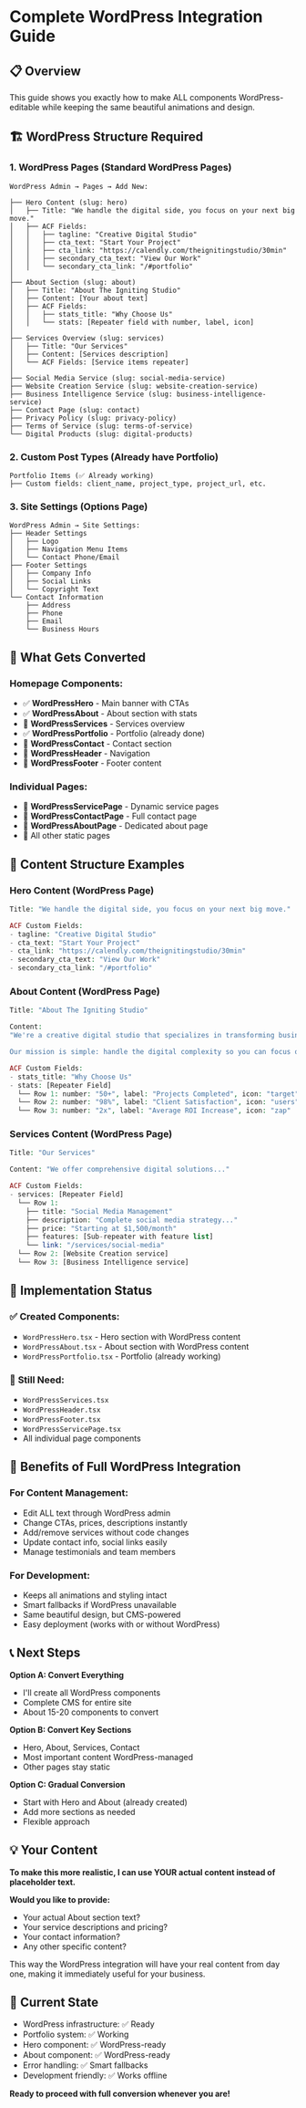 # Complete WordPress Integration Guide

## 📋 **Overview**
This guide shows you exactly how to make ALL components WordPress-editable while keeping the same beautiful animations and design.

## 🏗️ **WordPress Structure Required**

### **1. WordPress Pages** (Standard WordPress Pages)
```
WordPress Admin → Pages → Add New:

├── Hero Content (slug: hero)
│   ├── Title: "We handle the digital side, you focus on your next big move."
│   ├── ACF Fields:
│   │   ├── tagline: "Creative Digital Studio"
│   │   ├── cta_text: "Start Your Project"  
│   │   ├── cta_link: "https://calendly.com/theignitingstudio/30min"
│   │   ├── secondary_cta_text: "View Our Work"
│   │   └── secondary_cta_link: "/#portfolio"
│
├── About Section (slug: about)
│   ├── Title: "About The Igniting Studio"
│   ├── Content: [Your about text]
│   ├── ACF Fields:
│   │   ├── stats_title: "Why Choose Us"
│   │   └── stats: [Repeater field with number, label, icon]
│
├── Services Overview (slug: services)
│   ├── Title: "Our Services"
│   ├── Content: [Services description]
│   └── ACF Fields: [Service items repeater]
│
├── Social Media Service (slug: social-media-service)
├── Website Creation Service (slug: website-creation-service)  
├── Business Intelligence Service (slug: business-intelligence-service)
├── Contact Page (slug: contact)
├── Privacy Policy (slug: privacy-policy)
├── Terms of Service (slug: terms-of-service)
└── Digital Products (slug: digital-products)
```

### **2. Custom Post Types** (Already have Portfolio)
```
Portfolio Items (✅ Already working)
├── Custom fields: client_name, project_type, project_url, etc.
```

### **3. Site Settings** (Options Page)
```
WordPress Admin → Site Settings:
├── Header Settings
│   ├── Logo
│   ├── Navigation Menu Items
│   └── Contact Phone/Email
├── Footer Settings  
│   ├── Company Info
│   ├── Social Links
│   └── Copyright Text
└── Contact Information
    ├── Address
    ├── Phone
    ├── Email
    └── Business Hours
```

## 🎯 **What Gets Converted**

### **Homepage Components:**
- ✅ **WordPressHero** - Main banner with CTAs
- ✅ **WordPressAbout** - About section with stats
- 🔄 **WordPressServices** - Services overview
- ✅ **WordPressPortfolio** - Portfolio (already done)
- 🔄 **WordPressContact** - Contact section
- 🔄 **WordPressHeader** - Navigation
- 🔄 **WordPressFooter** - Footer content

### **Individual Pages:**
- 🔄 **WordPressServicePage** - Dynamic service pages
- 🔄 **WordPressContactPage** - Full contact page
- 🔄 **WordPressAboutPage** - Dedicated about page
- 🔄 All other static pages

## 📝 **Content Structure Examples**

### **Hero Content (WordPress Page)**
```php
Title: "We handle the digital side, you focus on your next big move."

ACF Custom Fields:
- tagline: "Creative Digital Studio"
- cta_text: "Start Your Project"
- cta_link: "https://calendly.com/theignitingstudio/30min"  
- secondary_cta_text: "View Our Work"
- secondary_cta_link: "/#portfolio"
```

### **About Content (WordPress Page)**
```php
Title: "About The Igniting Studio"

Content: 
"We're a creative digital studio that specializes in transforming businesses through strategic social media management, stunning website creation, and data-driven business intelligence solutions.

Our mission is simple: handle the digital complexity so you can focus on what you do best - growing your business and serving your customers."

ACF Custom Fields:
- stats_title: "Why Choose Us"
- stats: [Repeater Field]
  └── Row 1: number: "50+", label: "Projects Completed", icon: "target"
  └── Row 2: number: "98%", label: "Client Satisfaction", icon: "users"  
  └── Row 3: number: "2x", label: "Average ROI Increase", icon: "zap"
```

### **Services Content (WordPress Page)**
```php  
Title: "Our Services"

Content: "We offer comprehensive digital solutions..."

ACF Custom Fields:
- services: [Repeater Field]
  └── Row 1: 
    ├── title: "Social Media Management"
    ├── description: "Complete social media strategy..."
    ├── price: "Starting at $1,500/month"
    ├── features: [Sub-repeater with feature list]
    └── link: "/services/social-media"
  └── Row 2: [Website Creation service]
  └── Row 3: [Business Intelligence service]
```

## 🔧 **Implementation Status**

### ✅ **Created Components:**
- `WordPressHero.tsx` - Hero section with WordPress content
- `WordPressAbout.tsx` - About section with WordPress content  
- `WordPressPortfolio.tsx` - Portfolio (already working)

### 🔄 **Still Need:**
- `WordPressServices.tsx`
- `WordPressHeader.tsx` 
- `WordPressFooter.tsx`
- `WordPressServicePage.tsx`
- All individual page components

## 🚀 **Benefits of Full WordPress Integration**

### **For Content Management:**
- Edit ALL text through WordPress admin
- Change CTAs, prices, descriptions instantly
- Add/remove services without code changes
- Update contact info, social links easily
- Manage testimonials and team members

### **For Development:**
- Keeps all animations and styling intact
- Smart fallbacks if WordPress unavailable
- Same beautiful design, but CMS-powered
- Easy deployment (works with or without WordPress)

## 📞 **Next Steps**

**Option A: Convert Everything**
- I'll create all WordPress components
- Complete CMS for entire site
- About 15-20 components to convert

**Option B: Convert Key Sections**  
- Hero, About, Services, Contact
- Most important content WordPress-managed
- Other pages stay static

**Option C: Gradual Conversion**
- Start with Hero and About (already created)
- Add more sections as needed
- Flexible approach

## 💡 **Your Content**

**To make this more realistic, I can use YOUR actual content instead of placeholder text.**

**Would you like to provide:**
- Your actual About section text?
- Your service descriptions and pricing?
- Your contact information?
- Any other specific content?

This way the WordPress integration will have your real content from day one, making it immediately useful for your business.

## 🎯 **Current State**
- WordPress infrastructure: ✅ Ready
- Portfolio system: ✅ Working  
- Hero component: ✅ WordPress-ready
- About component: ✅ WordPress-ready
- Error handling: ✅ Smart fallbacks
- Development friendly: ✅ Works offline

**Ready to proceed with full conversion whenever you are!**